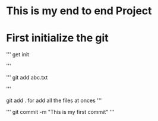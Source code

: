 # This is my end to end Project 

# First initialize the git 
'''
get init

'''

'''
git add abc.txt

'''

git add . for add all the files at onces 
'''

'''
git commit -m "This is my first commit"
''' 

